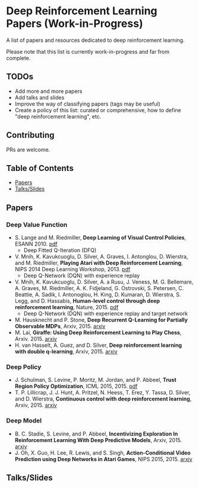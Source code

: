 # Deep Reinforcement Learning Papers (Work-in-Progress)

A list of papers and resources dedicated to deep reinforcement learning. 

Please note that this list is currently work-in-progress and far from complete.

## TODOs

 - Add more and more papers
 - Add talks and slides
 - Improve the way of classifying papers (tags may be useful)
 - Create a policy of this list: curated or comprehensive, how to define "deep reinforcement learning", etc.

## Contributing

PRs are welcome.

## Table of Contents

 - [Papers](#Papers)
 - [Talks/Slides](#Talks/Slides)

## Papers

### Deep Value Function

 - S. Lange and M. Riedmiller, **Deep Learning of Visual Control Policies**, ESANN 2010. [pdf](https://www.elen.ucl.ac.be/Proceedings/esann/esannpdf/es2010-87.pdf)
   - Deep Fitted Q-Iteration (DFQ)
 - V. Mnih, K. Kavukcuoglu, D. Silver, A. Graves, I. Antonglou, D. Wierstra, and M. Riedmiller, **Playing Atari with Deep Reinforcement Learning**, NIPS 2014 Deep Learning Workshop, 2013. [pdf](https://www.cs.toronto.edu/~vmnih/docs/dqn.pdf)
   - Deep Q-Network (DQN) with experience replay
 - V. Mnih, K. Kavukcuoglu, D. Silver, A. a Rusu, J. Veness, M. G. Bellemare, A. Graves, M. Riedmiller, A. K. Fidjeland, G. Ostrovski, S. Petersen, C. Beattie, A. Sadik, I. Antonoglou, H. King, D. Kumaran, D. Wierstra, S. Legg, and D. Hassabis, **Human-level control through deep reinforcement learning**, Nature, 2015. [pdf](http://home.uchicago.edu/~arij/journalclub/papers/2015_Mnih_et_al.pdf)
   - Deep Q-Network (DQN) with experience replay and target network
 - M. Hausknecht and P. Stone, **Deep Recurrent Q-Learning for Partially Observable MDPs**, Arxiv, 2015. [arxiv](http://arxiv.org/abs/1507.06527)
 - M. Lai, **Giraffe: Using Deep Reinforcement Learning to Play Chess**, Arxiv. 2015. [arxiv](http://arxiv.org/abs/1509.01549)
 - H. van Hasselt, A. Guez, and D. Silver, **Deep reinforcement learning with double q-learning**, Arxiv, 2015. [arxiv](http://arxiv.org/abs/1509.06461)

### Deep Policy

 - J. Schulman, S. Levine, P. Moritz, M. Jordan, and P. Abbeel, **Trust Region Policy Optimization**, ICML 2015, 2015. [pdf](http://jmlr.org/proceedings/papers/v37/schulman15.pdf)
 - T. P. Lillicrap, J. J. Hunt, A. Pritzel, N. Heess, T. Erez, Y. Tassa, D. Silver, and D. Wierstra, **Continuous control with deep reinforcement learning**, Arxiv, 2015. [arxiv](http://arxiv.org/abs/1509.02971)

### Deep Model

 - B. C. Stadie, S. Levine, and P. Abbeel, **Incentivizing Exploration In Reinforcement Learning With Deep Predictive Models**, Arxiv, 2015. [arxiv](http://arxiv.org/abs/1507.00814)
 - J. Oh, X. Guo, H. Lee, R. Lewis, and S. Singh, **Action-Conditional Video Prediction using Deep Networks in Atari Games**, NIPS 2015, 2015. [arxiv](http://arxiv.org/abs/1507.08750)

## Talks/Slides

